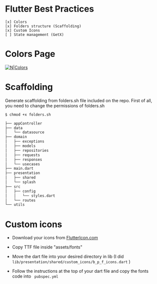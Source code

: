 # Flutter Best Practices

    [x] Colors
    [x] Folders structure (Scaffolding)
    [x] Custom Icons
    [ ] State management (GetX)
# Colors Page

[![N|Colors](https://raw.githubusercontent.com/luiggibcn/flutter-best-practices/colors/screenshots/colors.png)](https://github.com/luiggibcn/flutter-best-practices/tree/colors)

# Scaffolding
Generate scaffolding from folders.sh file included on the repo. First of all, you need to change the permissions of folders.sh

```sh
$ chmod +x folders.sh
```

```sh
├── appController
├── data
│   └── datasource
├── domain
│   ├── exceptions
│   ├── models
│   ├── repositories
│   ├── requests
│   ├── responses
│   └── usecases
├── main.dart
├── presentation
│   ├── shared
│   └── splash
├── src
│   ├── config
│   │   └── styles.dart
│   └── routes
└── utils
```

# Custom icons
 
 - Download your icons from [FlutterIcon.com][fl1] 
 - Copy TTF file inside "assets/fonts"
 - Move the dart file into your desired directory in lib (I did ``` lib/presentation/shared/custom_icons/b_p_f_icons.dart``` )
 - Follow the instructions at the top of your dart file and copy the fonts code into ``` pubspec.yml```
 
   [fl1]: <https://www.fluttericon.com/>